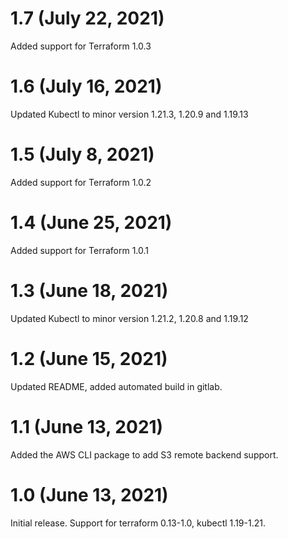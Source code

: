 # 1.7 (July 22, 2021)
Added support for Terraform 1.0.3

# 1.6 (July 16, 2021)
Updated Kubectl to minor version 1.21.3, 1.20.9 and 1.19.13

# 1.5 (July 8, 2021)
Added support for Terraform 1.0.2

# 1.4 (June 25, 2021)
Added support for Terraform 1.0.1

# 1.3 (June 18, 2021)
Updated Kubectl to minor version 1.21.2, 1.20.8 and 1.19.12

# 1.2 (June 15, 2021)
Updated README, added automated build in gitlab.

# 1.1 (June 13, 2021)
Added the AWS CLI package to add S3 remote backend support.

# 1.0 (June 13, 2021)
Initial release. Support for terraform 0.13-1.0, kubectl 1.19-1.21.